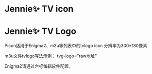 # Jennie✨ TV icon
# Jennie✨ TV Logo
Picon适用于Enigma2、m3u等列表中的tvlogo icon
分辨率为300*180像素

m3u文件tvlogo写法示例：
tvg-logo="raw地址"

Enigma2请通过台标编辑软件配置。
